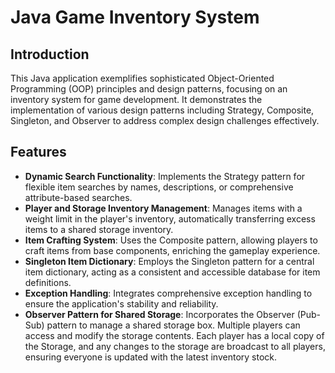 # Java Game Inventory System

## Introduction

This Java application exemplifies sophisticated Object-Oriented Programming (OOP) principles and design patterns, focusing on an inventory system for game development. It demonstrates the implementation of various design patterns including Strategy, Composite, Singleton, and Observer to address complex design challenges effectively.

## Features

- **Dynamic Search Functionality**: Implements the Strategy pattern for flexible item searches by names, descriptions, or comprehensive attribute-based searches.
- **Player and Storage Inventory Management**: Manages items with a weight limit in the player's inventory, automatically transferring excess items to a shared storage inventory.
- **Item Crafting System**: Uses the Composite pattern, allowing players to craft items from base components, enriching the gameplay experience.
- **Singleton Item Dictionary**: Employs the Singleton pattern for a central item dictionary, acting as a consistent and accessible database for item definitions.
- **Exception Handling**: Integrates comprehensive exception handling to ensure the application's stability and reliability.
- **Observer Pattern for Shared Storage**: Incorporates the Observer (Pub-Sub) pattern to manage a shared storage box. Multiple players can access and modify the storage contents. Each player has a local copy of the Storage, and any changes to the storage are broadcast to all players, ensuring everyone is updated with the latest inventory stock.

